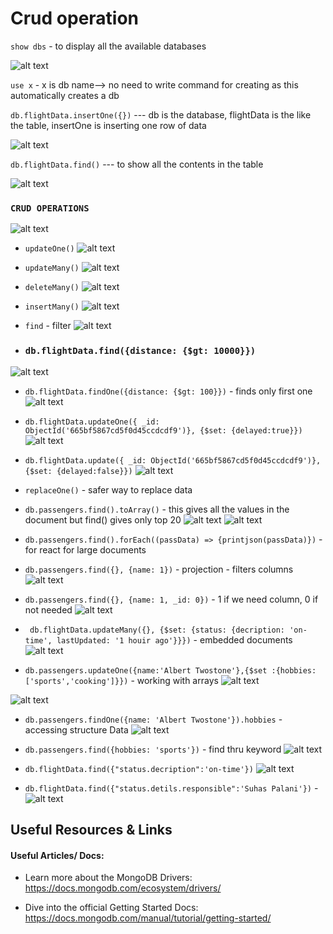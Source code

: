# Crud operation

`show dbs` - to display all the available databases

![alt text](image-1.png)

``use x`` - x is db name--> no need to write command for creating as this automatically creates a db  

``db.flightData.insertOne({})`` --- db is the database, flightData is the like the table, insertOne is inserting one row of data 

![alt text](image-2.png)

``db.flightData.find()`` --- to show all the contents in the table

![alt text](image.png)


### ``CRUD OPERATIONS``
 ![alt text](image-3.png)


- `updateOne()`
![alt text](image-4.png)

- `updateMany()`
![alt text](image-5.png)

- `deleteMany()`
![alt text](image-6.png)

- `insertMany()`
![alt text](image-7.png)

-  `find` - filter
![alt text](image-8.png)

- ### `db.flightData.find({distance: {$gt: 10000}})`
![alt text](image-9.png)


- `db.flightData.findOne({distance: {$gt: 100}})`    - finds only first one
![alt text](image-10.png)


-  `db.flightData.updateOne({ _id: ObjectId('665bf5867cd5f0d45ccdcdf9')}, {$set: {delayed:true}})` 
![alt text](image-11.png)


- `db.flightData.update({ _id: ObjectId('665bf5867cd5f0d45ccdcdf9')}, {$set: {delayed:false}})` 
![alt text](image-12.png)

- `replaceOne()` - safer way to replace data


- `db.passengers.find().toArray()` - this gives all the values in the document but find() gives only top 20
![alt text](image-13.png)
![alt text](image-14.png)


- `db.passengers.find().forEach((passData) => {printjson(passData)})` - for react for large documents 




- `db.passengers.find({}, {name: 1})` - projection - filters columns
![alt text](image-15.png)



- `db.passengers.find({}, {name: 1, _id: 0})` - 1 if we need column, 0 if not needed
![alt text](image-16.png)



- ` db.flightData.updateMany({}, {$set: {status: {decription: 'on-time', lastUpdated: '1 houir ago'}}})` - embedded documents
![alt text](image-17.png)


- `db.passengers.updateOne({name:'Albert Twostone'},{$set :{hobbies:['sports','cooking']}})` - working with arrays
![alt text](image-18.png)

![alt text](image-19.png)

- `db.passengers.findOne({name: 'Albert Twostone'}).hobbies`  - accessing structure Data
![alt text](image-20.png)



- `db.passengers.find({hobbies: 'sports'})` - find thru keyword
![alt text](image-21.png)


- `db.flightData.find({"status.decription":'on-time'})` 
![alt text](image-22.png)

- `db.flightData.find({"status.detils.responsible":'Suhas Palani'})` - 
![alt text](image-23.png)







## Useful Resources & Links
#### Useful Articles/ Docs:

- Learn more about the MongoDB Drivers: https://docs.mongodb.com/ecosystem/drivers/

- Dive into the official Getting Started Docs: https://docs.mongodb.com/manual/tutorial/getting-started/